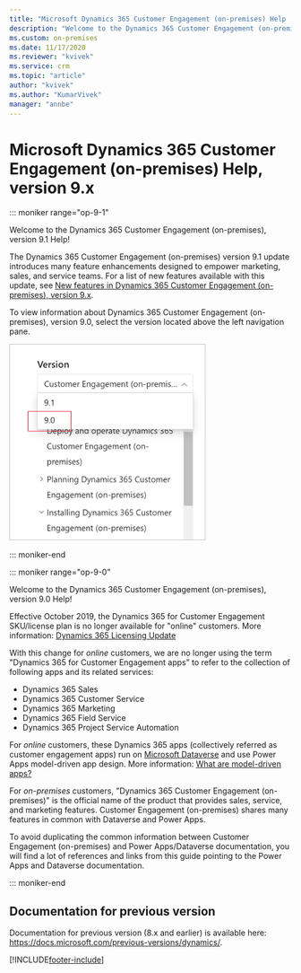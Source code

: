 ```yaml
---
title: "Microsoft Dynamics 365 Customer Engagement (on-premises) Help | MicrosoftDocs"
description: "Welcome to the Dynamics 365 Customer Engagement (on-premises) Help, version 9."
ms.custom: on-premises
ms.date: 11/17/2020
ms.reviewer: "kvivek"
ms.service: crm
ms.topic: "article"
author: "kvivek"
ms.author: "KumarVivek"
manager: "annbe"
---
```

# Microsoft Dynamics 365 Customer Engagement (on-premises) Help, version 9.x

::: moniker range="op-9-1"

Welcome to the Dynamics 365 Customer Engagement (on-premises), version 9.1 Help! 

The Dynamics 365 Customer Engagement (on-premises) version 9.1 update introduces many feature enhancements designed to empower marketing, sales, and service teams. For a list of new features available with this update, see [New features in Dynamics 365 Customer Engagement (on-premises), version 9.x](whats-new.md).

To view information about Dynamics 365 Customer Engagement (on-premises), version 9.0, select the version located above the left navigation pane.

<img src = "deploy/media/docs-version-picker.png" alt = "Version selector on Microsoft Docs" width = "350" height = "350">

::: moniker-end

::: moniker range="op-9-0"

Welcome to the Dynamics 365 Customer Engagement (on-premises), version 9.0 Help!

Effective October 2019, the Dynamics 365 for Customer Engagement SKU/license plan is no longer available for "online" customers. More information: [Dynamics 365 Licensing Update](https://docs.microsoft.com/dynamics365/licensing/update)

With this change for *online* customers, we are no longer using the term "Dynamics 365 for Customer Engagement apps" to refer to the collection of following apps and its related services:
- Dynamics 365 Sales
- Dynamics 365 Customer Service
- Dynamics 365 Marketing 
- Dynamics 365 Field Service
- Dynamics 365 Project Service Automation

For *online* customers, these Dynamics 365 apps (collectively referred as customer engagement apps) run on [Microsoft Dataverse](https://docs.microsoft.com/powerapps/maker/common-data-service/data-platform-intro) and use Power Apps model-driven app design. More information: [What are model-driven apps?](https://docs.microsoft.com/powerapps/maker/model-driven-apps/model-driven-app-overview)

For *on-premises* customers, "Dynamics 365 Customer Engagement (on-premises)" is the official name of the product that provides sales, service, and marketing features. Customer Engagement (on-premises) shares many features in common with Dataverse and Power Apps. 

To avoid duplicating the common information between Customer Engagement (on-premises) and Power Apps/Dataverse documentation, you will find a lot of references and links from this guide pointing to the Power Apps and Dataverse documentation. 

::: moniker-end 

## Documentation for previous version

Documentation for previous version (8.x and earlier) is available here: <https://docs.microsoft.com/previous-versions/dynamics/>.


[!INCLUDE[footer-include](../../includes/footer-banner.md)]